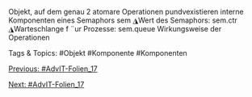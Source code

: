 Objekt, auf dem genau 2 atomare Operationen pundvexistieren
interne Komponenten eines Semaphors sem
◮Wert des Semaphors: sem.ctr
◮Warteschlange f ¨ur Prozesse: sem.queue
Wirkungsweise der Operationen

   Tags & Topics:
   #Objekt
   #Komponente
   #Komponenten

[Previous: #AdvIT-Folien_17](AdvIT-Folien_17.md)

[Next: #AdvIT-Folien_17](AdvIT-Folien_17.md)